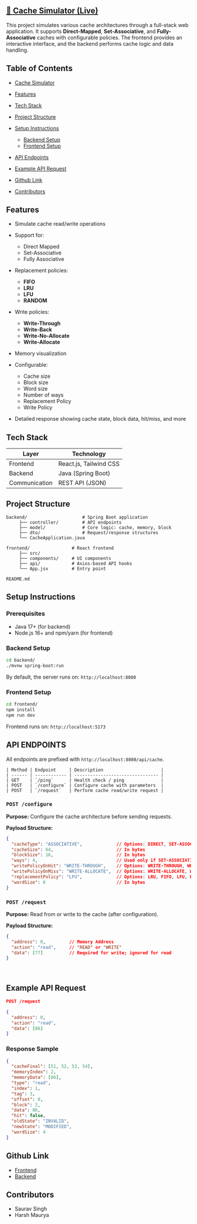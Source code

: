 ## [🔗 Cache Simulator (Live)](https://cache-visualizer.vercel.app/)

This project simulates various cache architectures through a full-stack web application. It supports **Direct-Mapped**, **Set-Associative**, and **Fully-Associative** caches with configurable policies. The frontend provides an interactive interface, and the backend performs cache logic and data handling.

## Table of Contents

* [Cache Simulator](#cache-simulator)
* [Features](#features)
* [Tech Stack](#tech-stack)
* [Project Structure](#project-structure)
* [Setup Instructions](#️setup-instructions)

  * [Backend Setup](#️backend-setup)
  * [Frontend Setup](#frontend-setup)
* [API Endpoints](#api-endpoints)
* [Example API Request](#example-api-request)
* [Github Link](#github-link)
* [Contributors](#contributors)


## Features

* Simulate cache read/write operations
* Support for:

  * Direct Mapped
  * Set-Associative 
  * Fully Associative
* Replacement policies:

  * **FIFO**
  * **LRU**
  * **LFU**
  * **RANDOM**
* Write policies:

  * **Write-Through**
  * **Write-Back**
  * **Write-No-Allocate**
  * **Write-Allocate**
* Memory visualization
* Configurable:

  * Cache size
  * Block size
  * Word size
  * Number of ways
  * Replacement Policy
  * Write Policy
* Detailed response showing cache state, block data, hit/miss, and more


## Tech Stack

| Layer         | Technology             |
| ------------- | ---------------------- |
| Frontend      | React.js, Tailwind CSS |
| Backend       | Java (Spring Boot)     |
| Communication | REST API (JSON)        |

## Project Structure

```
backend/                     # Spring Boot application
     ├── controller/         # API endpoints
     ├── model/              # Core logic: cache, memory, block
     ├── dto/                # Request/response structures
     └── CacheApplication.java

frontend/                # React frontend
     ├── src/
     ├── components/     # UI components
     ├── api/            # Axios-based API hooks
     └── App.jsx         # Entry point

README.md
```

## Setup Instructions

### Prerequisites

* Java 17+ (for backend)
* Node.js 16+ and npm/yarn (for frontend)


### Backend Setup

```bash
cd backend/
./mvnw spring-boot:run
```

By default, the server runs on: `http://localhost:8080`

### Frontend Setup

```bash
cd frontend/
npm install
npm run dev
```

Frontend runs on: `http://localhost:5173`

## API ENDPOINTS

All endpoints are prefixed with `http://localhost:8080/api/cache`.

```
| Method | Endpoint     | Description                      |
| ------ | ------------ | -------------------------------- |
| GET    | `/ping`      | Health check / ping              |
| POST   | `/configure` | Configure cache with parameters  |
| POST   | `/request`   | Perform cache read/write request |

```

### `POST /configure`

**Purpose:**
Configure the cache architecture before sending requests.

**Payload Structure:**

```json
{
  "cacheType": "ASSOCIATIVE",             // Options: DIRECT, SET-ASSOCIATIVE, ASSOCIATIVE
  "cacheSize": 64,                        // In bytes
  "blockSize": 16,                        // In bytes
  "ways": 4,                              // Used only if SET-ASSOCIATIVE else any value
  "writePolicyOnHit": "WRITE-THROUGH",    // Options: WRITE-THROUGH, WRITE-BACK
  "writePolicyOnMiss": "WRITE-ALLOCATE",  // Options: WRITE-ALLOCATE, WRITE-NO-ALLOCATE
  "replacementPolicy": "LFU",             // Options: LRU, FIFO, LFU, RANDOM
  "wordSize": 8                           // In bytes 
}
```

### `POST /request`

**Purpose:**
Read from or write to the cache (after configuration).

**Payload Structure:**

```json
{
  "address": 0,         // Memory Address
  "action": "read",     // "READ" or "WRITE"
  "data": [77]          // Required for write; ignored for read
}
```
<br>

## Example API Request

```json
POST /request

{
  "address": 0,
  "action": "read",
  "data": [86]
}
```

### Response Sample

```json
{
  "cacheFinal": [51, 52, 53, 54],
  "memoryIndex": 2,
  "memoryData": [86],
  "type": "read",
  "index": 1,
  "tag": 3,
  "offset": 0,
  "block": 2,
  "data": 86,
  "hit": false,
  "oldState": "INVALID",
  "newState": "MODIFIED",
  "wordSize": 4
}
```
## Github Link
* [Frontend](https://github.com/sauravatgithub-web/Cache-Visualizer.git)
* [Backend](https://github.com/pntu007/cache_api.git)

## Contributors

* Saurav Singh
* Harsh Maurya 

